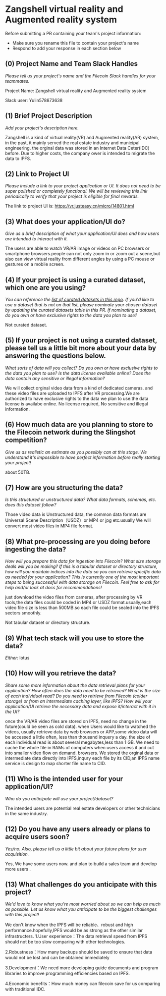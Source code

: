 #  Zangshell virtual reality and Augmented reality system 

Before submitting a PR containing your team's project information:

- Make sure you rename this file to contain your project's name
- Respond to add your response in each section below

## (0) Project Name and Team Slack Handles

*Please tell us your project's name and the Filecoin Slack handles for your teammates.*

Project Name: Zangshell virtual reality and Augmented reality system

Slack user: Yulin578873638

## (1) Brief Project Description

*Add your project's description here.* 

Zangshell is a kind of virtual reality(VR) and Augmented reality(AR) system, in the past,  it mainly served the real estate industry and municipal engineering. the orginal data was stored in an Internet Data Ceter(IDC) before. Due to higher costs, the company ower is intended to migrate the data to IPFS. 


## (2) Link to Project UI

*Please include a link to your project application or UI. It does not need to be super polished or completely functional. We will be reviewing this link periodically to verify that your project is eligible for final rewards.*

The link to project UI is: https://vr.justeasy.cn/micro/14801.html

## (3) What does your application/UI do?

*Give us a brief description of what your application/UI does and how users are intended to interact with it.*

The users are able to watch VR/AR image or videos on PC browsers or smartphone browsers.people can not only zoom in or zoom out a scene,but also can view virtual reality from different angles by using a PC mouse or gestures on a mobile screen.

## (4) If your project is using a curated dataset, which one are you using?

*You can reference the [list of curated datasets in this repo](https://github.com/filecoin-project/slingshot/blob/master/datasets.md). If you'd like to use a dataset that is not on that list, please nominate your chosen dataset by updating the curated datasets table in this PR. If nominating a dataset, do you own or have exclusive rights to the data you plan to use?*

Not curated dataset.

## (5) If your project is not using a curated dataset, please tell us a little bit more about your data by answering the questions below.

*What sorts of data will you collect? Do you own or have exclusive rights to the data you plan to use? Is the data license available online? Does the data contain any sensitive or illegal information?*

We will collect orginal video data from a kind of dedicated cameras. and these video files are uploaded to IPFS after VR processing.We are authorized to have exclusive rights to the data we plan to use.the data license is availabe online. No license required, No sensitive and illegal information. 


## (6) How much data are you planning to store to the Filecoin network during the Slingshot competition?

*Give us as realistic an estimate as you possibly can at this stage. We understand it's impossible to have perfect information before really starting your project!*

about 50TB.

## (7) How are you structuring the data?

*Is this structured or unstructured data? What data formats, schemas, etc. does this dataset follow?*

Those video data is Unstructured data, the common data formats are Universal Scene Description（USDZ）or MP4 or jpg etc.usually We will convert most video files in MP4 file format.

## (8) What pre-processing are you doing before ingesting the data?

*How will you prepare this data for ingestion into Filecoin? What size storage deals will you be making? If this is a tabular dataset or directory structure, how will you maintain indices into the data so you can retrieve specific data as needed for your application? This is currently one of the most important steps to being successful with data storage on Filecoin. Feel free to ask for help and/or look at docs for recommendations!*

just download the video files from cameras, after processing by VR tools,the data files could be coded in MP4 or USDZ format.usually,each video file size is less than 500MB.so each file could be sealed into the IPFS sectors smoothly.

Not tabular dataset or directory structure.

## (9) What tech stack will you use to store the data?

*Either:* lotus

## (10) How will you retrieve the data?

*Share some more information about the data retrieval plans for your application? How often does the data need to be retrieved? What is the size of each individual read? Do you need to retrieve from Filecoin (colder storage) or from an intermediate caching layer, like IPFS? How will your application/UI retrieve the necessary data and expose it/interact with it in the UI?*

once the VR/AR video files are stored on IPFS, need no change in the future(could be seen as cold data). when Users would like to watched the videos, usually retrieve data by web browsers or APP,some video data will be accessed a little often, less than thousand inquery a day. the size of each individual read is about several megabytes,less than 1 GB. We need to cache the whole file in RAMs of computers when users access it and cut into smaller video flow on demand. browsers. 
We stored the orginal data or intermediate data directly into IPFS,inqury each file by its CID,an IPFS name service is design to map shorter file name to CID.

## (11) Who is the intended user for your application/UI?

*Who do you anticipate will use your project/dataset?*

The intended users are potential real estate developers or other technicians in the same industry.

## (12) Do you have any users already or plans to acquire users soon?

*Yes/no. Also, please tell us a little bit about your future plans for user acquisition.*

Yes, We have some users now. and plan to build a sales team and  develop more users .

## (13) What challenges do you anticipate with this project?

*We'd love to know what you're most worried about so we can help as much as possible. Let us know what you anticipate to be the biggest challenges with this project!*

We don't know when the IPFS will be reliable、robust and high performance.hopefully,IPFS would be as strong as the other similar infrastructers.
1.User experience：The data retrieval speed from IPFS should not be too slow comparing with other technologies.

2.Robustness：How many backups should be saved to ensure that data would not be lost and can be obtained immediately

3.Development：We need more developing guide documents and program libraries to improve programming efficiencies based on IPFS.

4.Economic benefits：How much money can filecoin save for us  comparing with traditional IDC.
